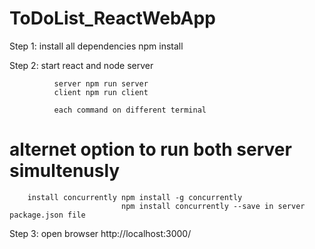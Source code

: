 # ToDoList_ReactWebApp


Step 1: install all dependencies npm install

Step 2: start react and node server

              server npm run server
              client npm run client
              
              each command on different terminal
# alternet option to run both server simultenusly 

        install concurrently npm install -g concurrently
                             npm install concurrently --save in server package.json file
                             
Step 3: open browser 
        http://localhost:3000/
